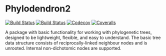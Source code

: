 # Phylodendron2

[![Build Status](https://travis-ci.com/eascarrunz/Phylodendron2.jl.svg?branch=master)](https://travis-ci.com/eascarrunz/Phylodendron2.jl)
[![Build Status](https://ci.appveyor.com/api/projects/status/github/eascarrunz/Phylodendron2.jl?svg=true)](https://ci.appveyor.com/project/eascarrunz/Phylodendron2-jl)
[![Codecov](https://codecov.io/gh/eascarrunz/Phylodendron2.jl/branch/master/graph/badge.svg)](https://codecov.io/gh/eascarrunz/Phylodendron2.jl)
[![Coveralls](https://coveralls.io/repos/github/eascarrunz/Phylodendron2.jl/badge.svg?branch=master)](https://coveralls.io/github/eascarrunz/Phylodendron2.jl?branch=master)

A package with basic functionality for working with phylogenetic trees, designed to be lightweight, flexible, and easy to understand. The basic tree data structure consists of reciprocally-linked neighbour nodes and is unrooted. Internal non-dichotomic nodes are supported.
